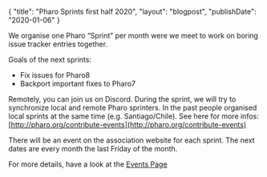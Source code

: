 {
"title": "Pharo Sprints first half 2020",
"layout": "blogpost",
"publishDate": "2020-01-06"
}

We organise one Pharo “Sprint” per month were we meet to work on boring issue tracker entries together.

Goals of the next sprints:

- Fix issues for Pharo8
- Backport important fixes to Pharo7


Remotely, you can join us on Discord. During the sprint, we will try to synchronize local and remote Pharo sprinters. In the past people organised local sprints at the same time \(e.g. Santiago/Chile\). See here for more infos: [http://pharo.org/contribute-events](http://pharo.org/contribute-events)

There will be an event on the association website for each sprint. The next dates are every month the last Friday of the month.

For more details, have a look at the [Events Page](https://association.pharo.org/events)
